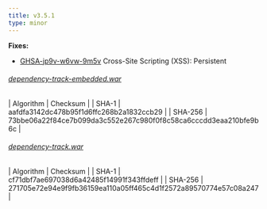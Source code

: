 ```yaml
---
title: v3.5.1
type: minor
---
```


**Fixes:**

* [GHSA-jp9v-w6vw-9m5v](https://github.com/DependencyTrack/dependency-track/security/advisories/GHSA-jp9v-w6vw-9m5v) Cross-Site Scripting (XSS): Persistent


###### [dependency-track-embedded.war](https://github.com/DependencyTrack/dependency-track/releases/download/3.5.1/dependency-track-embedded.war)

| Algorithm | Checksum |
| SHA-1     | aafdfa3142dc478b95f1d6ffc268b2a1832ccb29 |
| SHA-256   | 73bbe06a22f84ce7b099da3c552e267c980f0f8c58ca6cccdd3eaa210bfe9b6c |

###### [dependency-track.war](https://github.com/DependencyTrack/dependency-track/releases/download/3.5.1/dependency-track.war)

| Algorithm | Checksum |
| SHA-1     | cf71dbf7ae697038d6a42485f14991f343ffdeff |
| SHA-256   | 271705e72e94e9f9fb36159ea110a05ff465c4d1f2572a89570774e57c08a247 |